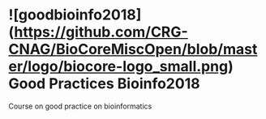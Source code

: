 # ![goodbioinfo2018] (https://github.com/CRG-CNAG/BioCoreMiscOpen/blob/master/logo/biocore-logo_small.png) Good Practices Bioinfo2018

Course on good practice on bioinformatics

